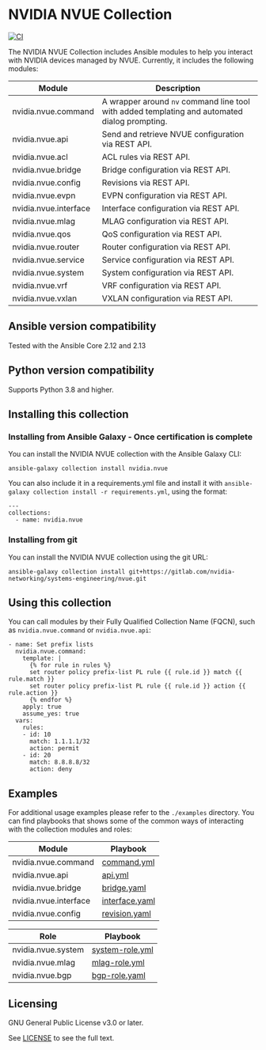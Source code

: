 # NVIDIA NVUE Collection


[![CI](https://gitlab.com/nvidia-networking/systems-engineering/nvue/badges/main/pipeline.svg)](https://gitlab.com/nvidia-networking/systems-engineering/nvue/-/pipelines?scope=branches)

The NVIDIA NVUE Collection includes Ansible modules to help you interact with NVIDIA devices managed by NVUE. Currently, it includes the following modules:

| Module | Description |
| ------ | ----------  |
| nvidia.nvue.command | A wrapper around `nv` command line tool with added templating and automated dialog prompting. | 
| nvidia.nvue.api | Send and retrieve NVUE configuration via REST API. | 
| nvidia.nvue.acl | ACL rules via REST API. | 
| nvidia.nvue.bridge | Bridge configuration via REST API. | 
| nvidia.nvue.config | Revisions via REST API. | 
| nvidia.nvue.evpn | EVPN configuration via REST API. | 
| nvidia.nvue.interface | Interface configuration via REST API. | 
| nvidia.nvue.mlag | MLAG configuration via REST API. | 
| nvidia.nvue.qos | QoS configuration via REST API. |
| nvidia.nvue.router | Router configuration via REST API. | 
| nvidia.nvue.service | Service configuration via REST API. | 
| nvidia.nvue.system | System configuration via REST API. | 
| nvidia.nvue.vrf | VRF configuration via REST API. | 
| nvidia.nvue.vxlan | VXLAN configuration via REST API. | 

## Ansible version compatibility

Tested with the Ansible Core 2.12 and 2.13

## Python version compatibility

Supports Python 3.8 and higher.

## Installing this collection

### Installing from Ansible Galaxy - Once certification is complete

You can install the NVIDIA NVUE collection with the Ansible Galaxy CLI:

```
ansible-galaxy collection install nvidia.nvue
```

You can also include it in a requirements.yml file and install it with `ansible-galaxy collection install -r requirements.yml`, using the format:

```
---
collections:
  - name: nvidia.nvue
```

### Installing from git

You can install the NVIDIA NVUE collection using the git URL:

```
ansible-galaxy collection install git+https://gitlab.com/nvidia-networking/systems-engineering/nvue.git
```

## Using this collection

You can call modules by their Fully Qualified Collection Name (FQCN), such as `nvidia.nvue.command` or `nvidia.nvue.api`:


```
- name: Set prefix lists
  nvidia.nvue.command: 
    template: |
      {% for rule in rules %}
      set router policy prefix-list PL rule {{ rule.id }} match {{ rule.match }}
      set router policy prefix-list PL rule {{ rule.id }} action {{ rule.action }}
      {% endfor %}
    apply: true
    assume_yes: true
  vars:
    rules:
    - id: 10
      match: 1.1.1.1/32
      action: permit
    - id: 20
      match: 8.8.8.8/32
      action: deny
```

## Examples

For additional usage examples please refer to the `./examples` directory. You can find playbooks that shows some of the common ways of interacting with the collection modules and roles:

| Module | Playbook | 
| ------ | ---------|
| nvidia.nvue.command | [command.yml](https://gitlab.com/nvidia-networking/systems-engineering/nvue/-/blob/main/examples/playbooks/command.yml) | 
| nvidia.nvue.api | [api.yml](https://gitlab.com/nvidia-networking/systems-engineering/nvue/-/blob/main/examples/playbooks/api.yml) | 
| nvidia.nvue.bridge | [bridge.yaml](https://gitlab.com/nvidia-networking/systems-engineering/nvue/-/blob/main/examples/playbooks/bridge.yaml) | 
| nvidia.nvue.interface | [interface.yaml](https://gitlab.com/nvidia-networking/systems-engineering/nvue/-/blob/main/examples/playbooks/interface.yaml) | 
| nvidia.nvue.config | [revision.yaml](https://gitlab.com/nvidia-networking/systems-engineering/nvue/-/blob/main/examples/playbooks/revision.yml) | 

| Role | Playbook | 
| ------ | ---------|
| nvidia.nvue.system | [system-role.yml](https://gitlab.com/nvidia-networking/systems-engineering/nvue/-/tree/main/examples/playbooks/roles/system-role.yml) | 
| nvidia.nvue.mlag | [mlag-role.yml](https://gitlab.com/nvidia-networking/systems-engineering/nvue/-/tree/main/examples/playbooks/roles/mlag-role-leaf.yml) | 
| nvidia.nvue.bgp | [bgp-role.yaml](https://gitlab.com/nvidia-networking/systems-engineering/nvue/-/tree/main/examples/playbooks/roles/bgp-role-leaf.yml) | 

## Licensing

GNU General Public License v3.0 or later.

See [LICENSE](./LICENSE) to see the full text.
